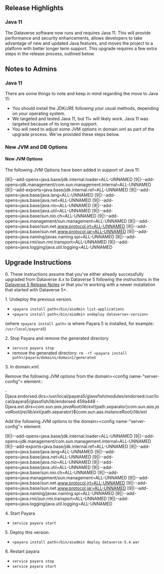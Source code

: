 ## Release Highlights

### Java 11

The Dataverse software now runs and requires Java 11. This will provide performance and security enhancements, allows developers to take advantage of new and updated Java features, and moves the project to a platform with better longer term support. This upgrade requires a few extra steps in the release process, outlined below.

## Notes to Admins

### Java 11

There are some things to note and keep in mind regarding the move to Java 11:

- You should install the JDK/JRE following your usual methods, depending on your operating system.
- We targeted and tested Java 11, but 11+ will likely work. Java 11 was targeted because of its long term support.
- You will need to adjust some JVM options in domain.xml as part of the upgrade process. We've provided these steps below.

### New JVM and DB Options

#### New JVM Options

The following JVM Options have been added in support of Java 11:

<jvm-options>[9|]--add-opens=java.base/jdk.internal.loader=ALL-UNNAMED</jvm-options>
<jvm-options>[9|]--add-opens=jdk.management/com.sun.management.internal=ALL-UNNAMED</jvm-options>
<jvm-options>[9|]--add-exports=java.base/jdk.internal.ref=ALL-UNNAMED</jvm-options>
<jvm-options>[9|]--add-opens=java.base/java.lang=ALL-UNNAMED</jvm-options>
<jvm-options>[9|]--add-opens=java.base/java.net=ALL-UNNAMED</jvm-options>
<jvm-options>[9|]--add-opens=java.base/java.nio=ALL-UNNAMED</jvm-options>
<jvm-options>[9|]--add-opens=java.base/java.util=ALL-UNNAMED</jvm-options>
<jvm-options>[9|]--add-opens=java.base/sun.nio.ch=ALL-UNNAMED</jvm-options>
<jvm-options>[9|]--add-opens=java.management/sun.management=ALL-UNNAMED</jvm-options>
<jvm-options>[9|]--add-opens=java.base/sun.net.www.protocol.jrt=ALL-UNNAMED</jvm-options>
<jvm-options>[9|]--add-opens=java.base/sun.net.www.protocol.jar=ALL-UNNAMED</jvm-options>
<jvm-options>[9|]--add-opens=java.naming/javax.naming.spi=ALL-UNNAMED</jvm-options>
<jvm-options>[9|]--add-opens=java.rmi/sun.rmi.transport=ALL-UNNAMED</jvm-options>
<jvm-options>[9|]--add-opens=java.logging/java.util.logging=ALL-UNNAMED</jvm-options>

## Upgrade Instructions

0\. These instructions assume that you've either already successfully upgraded from Dataverse 4.x to  Dataverse 5 following the instructions in the [Dataverse 5 Release Notes](https://github.com/IQSS/dataverse/releases/tag/v5.0) or that you're working with a newer installation that started with Dataverse 5+.

1\. Undeploy the previous version.

- `<payara install path>/bin/asadmin list-applications`
- `<payara install path>/bin/asadmin undeploy dataverse<-version>`

(where `<payara install path>` is where Payara 5 is installed, for example: `/usr/local/payara5`)

2\. Stop Payara and remove the generated directory

- `service payara stop`
- remove the generated directory: 
`rm -rf <payara install path>/payara/domains/domain1/generated`

3\. In domain.xml:

Remove the following JVM options from the domain><configs><config name-"server-config"><java-config> element::

  <jvm-options>-Djava.endorsed.dirs=/usr/local/payara5/glassfish/modules/endorsed:/usr/local/payara5/glassfish/lib/endorsed</jvm-options>
  459a448
  <jvm-options>-Djava.ext.dirs=${com.sun.aas.javaRoot}/lib/ext${path.separator}${com.sun.aas.javaRoot}/jre/lib/ext${path.separator}${com.sun.aas.instanceRoot}/lib/ext</jvm-options>

Add the following JVM options to the domain><configs><config name-"server-config"><java-config> element:  

  <jvm-options>[9|]--add-opens=java.base/jdk.internal.loader=ALL-UNNAMED</jvm-options>
  <jvm-options>[9|]--add-opens=jdk.management/com.sun.management.internal=ALL-UNNAMED</jvm-options>
  <jvm-options>[9|]--add-exports=java.base/jdk.internal.ref=ALL-UNNAMED</jvm-options>
  <jvm-options>[9|]--add-opens=java.base/java.lang=ALL-UNNAMED</jvm-options>
  <jvm-options>[9|]--add-opens=java.base/java.net=ALL-UNNAMED</jvm-options>
  <jvm-options>[9|]--add-opens=java.base/java.nio=ALL-UNNAMED</jvm-options>
  <jvm-options>[9|]--add-opens=java.base/java.util=ALL-UNNAMED</jvm-options>
  <jvm-options>[9|]--add-opens=java.base/sun.nio.ch=ALL-UNNAMED</jvm-options>
  <jvm-options>[9|]--add-opens=java.management/sun.management=ALL-UNNAMED</jvm-options>
  <jvm-options>[9|]--add-opens=java.base/sun.net.www.protocol.jrt=ALL-UNNAMED</jvm-options>
  <jvm-options>[9|]--add-opens=java.base/sun.net.www.protocol.jar=ALL-UNNAMED</jvm-options>
  <jvm-options>[9|]--add-opens=java.naming/javax.naming.spi=ALL-UNNAMED</jvm-options>
  <jvm-options>[9|]--add-opens=java.rmi/sun.rmi.transport=ALL-UNNAMED</jvm-options>
  <jvm-options>[9|]--add-opens=java.logging/java.util.logging=ALL-UNNAMED</jvm-options>

4\. Start Payara

- `service payara start`
  
5\. Deploy this version.

- `<payara install path>/bin/asadmin deploy dataverse-5.4.war`

6\. Restart payara

- `service payara stop`
- `service payara start`
